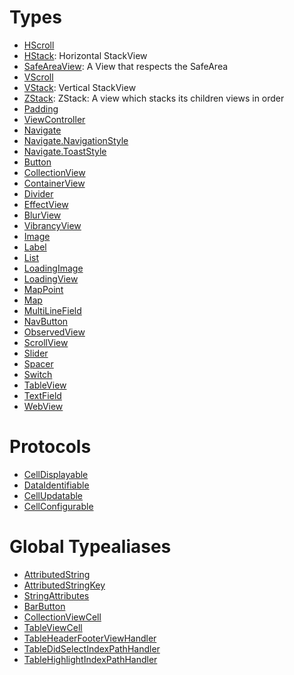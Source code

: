 # Types

  - [HScroll](HScroll.md)
  - [HStack](HStack.md):
	Horizontal StackView
  - [SafeAreaView](SafeAreaView.md):
	A View that respects the SafeArea
  - [VScroll](VScroll.md)
  - [VStack](VStack.md):
	Vertical StackView
  - [ZStack](ZStack.md):
	ZStack:
	A view which stacks its children views in order
  - [Padding](Padding.md)
  - [ViewController](ViewController.md)
  - [Navigate](Navigate.md)
  - [Navigate.NavigationStyle](Navigate_NavigationStyle.md)
  - [Navigate.ToastStyle](Navigate_ToastStyle.md)
  - [Button](Button.md)
  - [CollectionView](CollectionView.md)
  - [ContainerView](ContainerView.md)
  - [Divider](Divider.md)
  - [EffectView](EffectView.md)
  - [BlurView](BlurView.md)
  - [VibrancyView](VibrancyView.md)
  - [Image](Image.md)
  - [Label](Label.md)
  - [List](List.md)
  - [LoadingImage](LoadingImage.md)
  - [LoadingView](LoadingView.md)
  - [MapPoint](MapPoint.md)
  - [Map](Map.md)
  - [MultiLineField](MultiLineField.md)
  - [NavButton](NavButton.md)
  - [ObservedView](ObservedView.md)
  - [ScrollView](ScrollView.md)
  - [Slider](Slider.md)
  - [Spacer](Spacer.md)
  - [Switch](Switch.md)
  - [TableView](TableView.md)
  - [TextField](TextField.md)
  - [WebView](WebView.md)

# Protocols

  - [CellDisplayable](CellDisplayable.md)
  - [DataIdentifiable](DataIdentifiable.md)
  - [CellUpdatable](CellUpdatable.md)
  - [CellConfigurable](CellConfigurable.md)

# Global Typealiases

  - [AttributedString](AttributedString.md)
  - [AttributedStringKey](AttributedStringKey.md)
  - [StringAttributes](StringAttributes.md)
  - [BarButton](BarButton.md)
  - [CollectionViewCell](CollectionViewCell.md)
  - [TableViewCell](TableViewCell.md)
  - [TableHeaderFooterViewHandler](TableHeaderFooterViewHandler.md)
  - [TableDidSelectIndexPathHandler](TableDidSelectIndexPathHandler.md)
  - [TableHighlightIndexPathHandler](TableHighlightIndexPathHandler.md)
